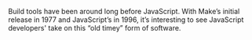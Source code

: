 Build tools have been around long before JavaScript. With Make’s initial release in 1977 and JavaScript’s in 1996, it’s interesting to see JavaScript developers' take on this “old timey” form of software.
